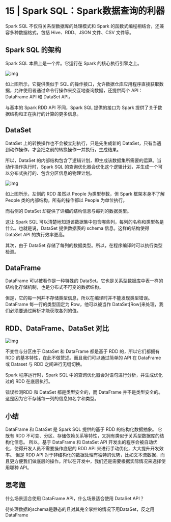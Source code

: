 # 15 | Spark SQL：Spark数据查询的利器

Spark SQL 不仅将关系型数据库的处理模式和 Spark 的函数式编程相结合，还兼容多种数据格式，包括 Hive、RDD、JSON 文件、CSV 文件等。

## Spark SQL 的架构

Spark SQL 本质上是一个库。它运行在 Spark 的核心执行引擎之上。

![img](https://static001.geekbang.org/resource/image/3b/13/3bdb29b1d697e3530d1efbd05e694e13.png)

如上图所示，它提供类似于 SQL 的操作接口，允许数据仓库应用程序直接获取数据，允许使用者通过命令行操作来交互地查询数据，还提供两个 API：DataFrame API 和 DataSet API。

与基本的 Spark RDD API 不同，Spark SQL 提供的接口为 Spark 提供了关于数据结构和正在执行的计算的更多信息。

## DataSet

DataSet 上的转换操作也不会被立刻执行，只是先生成新的 DataSet，只有当遇到动作操作，才会把之前的转换操作一并执行，生成结果。

所以，DataSet 的内部结构包含了逻辑计划，即生成该数据集所需要的运算。当动作操作执行时，Spark SQL 的查询优化器会优化这个逻辑计划，并生成一个可以分布式执行的、包含分区信息的物理计划。

![img](https://static001.geekbang.org/resource/image/5a/e3/5a6fd6e91c92c166d279711bf9c761e3.png)

如上图所示，左侧的 RDD 虽然以 People 为类型参数，但 Spark 框架本身不了解 People 类的内部结构。所有的操作都以 People 为单位执行。

而右侧的 DataSet 却提供了详细的结构信息与每列的数据类型。

这让 Spark SQL 可以清楚地知道该数据集中包含哪些列，每列的名称和类型各是什么。也就是说，DataSet 提供数据表的 schema 信息。这样的结构使得 DataSet API 的执行效率更高。

其次，由于 DataSet 存储了每列的数据类型。所以，在程序编译时可以执行类型检测。

## DataFrame

DataFrame 可以被看作是一种特殊的 DataSet。它也是关系型数据库中表一样的结构化存储机制，也是分布式不可变的数据结构。

但是，它的每一列并不存储类型信息，所以在编译时并不能发现类型错误。DataFrame 每一行的类型固定为 Row，他可以被当作 DataSet[Row]来处理，我们必须要通过解析才能获取各列的值。

## RDD、DataFrame、DataSet 对比

![img](https://static001.geekbang.org/resource/image/40/ef/40691757146e1b480e08969e676644ef.png)

不变性与分区由于 DataSet 和 DataFrame 都是基于 RDD 的，所以它们都拥有 RDD 的基本特性，在此不做赘述。而且我们可以通过简单的 API 在 DataFrame 或 Dataset 与 RDD 之间进行无缝切换。

Spark 程序运行时，Spark SQL 中的查询优化器会对语句进行分析，并生成优化过的 RDD 在底层执行。

错误检测RDD 和 DataSet 都是类型安全的，而 DataFrame 并不是类型安全的。这是因为它不存储每一列的信息如名字和类型。

## 小结

DataFrame 和 DataSet 是 Spark SQL 提供的基于 RDD 的结构化数据抽象。
它既有 RDD 不可变、分区、存储依赖关系等特性，又拥有类似于关系型数据库的结构化信息。
所以，基于 DataFrame 和 DataSet API 开发出的程序会被自动优化，使得开发人员不需要操作底层的 RDD API 来进行手动优化，大大提升开发效率。
但是 RDD API 对于非结构化的数据处理有独特的优势，比如文本流数据，而且更方便我们做底层的操作。所以在开发中，我们还是需要根据实际情况来选择使用哪种 API。

## 思考题

什么场景适合使用 DataFrame API，什么场景适合使用 DataSet API？

待处理数据的schema是静态的且对其完全掌控的情况下用DataSet，反之用DataFrame